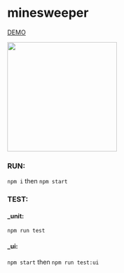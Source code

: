 # minesweeper
[DEMO](https://rgbutov.github.io/minesweeper/)
<div>
<img src="https://github.com/rgbutov/minesweeper/blob/master/screenshot.png?raw=true" width="250">
</div>

### RUN:
```npm i```
then
```npm start```
### TEST:
#### _unit:
```npm run test```
#### _ui:
```npm start```
then
```npm run test:ui```
